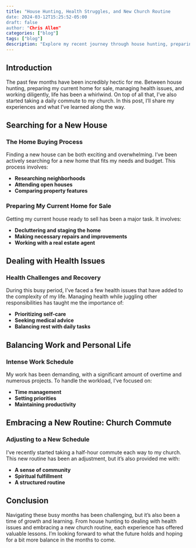 ```yaml
---
title: "House Hunting, Health Struggles, and New Church Routine
date: 2024-03-12T15:25:52-05:00
draft: false
author: "Chris Allen"
categories: ["blog"]
tags: ["blog"]
description: "Explore my recent journey through house hunting, preparing my home for sale, managing health issues, and balancing a demanding work schedule, all while adapting to a new church routine."
---
```


## Introduction

The past few months have been incredibly hectic for me. Between house hunting, preparing my current home for sale, managing health issues, and working diligently, life has been a whirlwind. On top of all that, I’ve also started taking a daily commute to my church. In this post, I’ll share my experiences and what I’ve learned along the way.

## Searching for a New House

### The Home Buying Process

Finding a new house can be both exciting and overwhelming. I’ve been actively searching for a new home that fits my needs and budget. This process involves:

- **Researching neighborhoods**
- **Attending open houses**
- **Comparing property features**

### Preparing My Current Home for Sale

Getting my current house ready to sell has been a major task. It involves:

- **Decluttering and staging the home**
- **Making necessary repairs and improvements**
- **Working with a real estate agent**

## Dealing with Health Issues

### Health Challenges and Recovery

During this busy period, I’ve faced a few health issues that have added to the complexity of my life. Managing health while juggling other responsibilities has taught me the importance of:

- **Prioritizing self-care**
- **Seeking medical advice**
- **Balancing rest with daily tasks**

## Balancing Work and Personal Life

### Intense Work Schedule

My work has been demanding, with a significant amount of overtime and numerous projects. To handle the workload, I’ve focused on:

- **Time management**
- **Setting priorities**
- **Maintaining productivity**

## Embracing a New Routine: Church Commute

### Adjusting to a New Schedule

I’ve recently started taking a half-hour commute each way to my church. This new routine has been an adjustment, but it’s also provided me with:

- **A sense of community**
- **Spiritual fulfillment**
- **A structured routine**

## Conclusion

Navigating these busy months has been challenging, but it’s also been a time of growth and learning. From house hunting to dealing with health issues and embracing a new church routine, each experience has offered valuable lessons. I’m looking forward to what the future holds and hoping for a bit more balance in the months to come.

